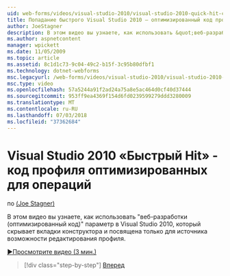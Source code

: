 ```yaml
---
uid: web-forms/videos/visual-studio-2010/visual-studio-2010-quick-hit-code-optimized-profile
title: Попадание быстрого Visual Studio 2010 — оптимизированный код профиля | Документация Майкрософт
author: JoeStagner
description: В этом видео вы узнаете, как использовать &quot;веб-разработки (оптимизированный код)&quot; профилирование параметр в Visual Studio 2010, который скрывает вкладки конструктора и...
ms.author: aspnetcontent
manager: wpickett
ms.date: 11/05/2009
ms.topic: article
ms.assetid: 8c1d1c73-9c04-49c2-b15f-3c95b80dfbf1
ms.technology: dotnet-webforms
msc.legacyurl: /web-forms/videos/visual-studio-2010/visual-studio-2010-quick-hit-code-optimized-profile
msc.type: video
ms.openlocfilehash: 57a5244a91f2ad24a75a8e5ac464d0cf40d37444
ms.sourcegitcommit: 953ff9ea4369f154d6fd0239599279ddd3280009
ms.translationtype: MT
ms.contentlocale: ru-RU
ms.lasthandoff: 07/03/2018
ms.locfileid: "37362684"
---
```

<a name="visual-studio-2010-quick-hit---code-optimized-profile"></a>Visual Studio 2010 «Быстрый Hit» - код профиля оптимизированных для операций
====================
по [(Joe Stagner)](https://github.com/JoeStagner)

В этом видео вы узнаете, как использовать &quot;веб-разработки (оптимизированный код)&quot; параметр в Visual Studio 2010, который скрывает вкладки конструктора и посвящена только для источника возможности редактирования профиля. 

[&#9654;Просмотрите видео (3 мин.)](https://channel9.msdn.com/Blogs/ASP-NET-Site-Videos/visual-studio-2010-quick-hit-code-optimized-profile)

> [!div class="step-by-step"]
> [Вперед](visual-studio-2010-quick-hit-code-search-view-hierarchy.md)
